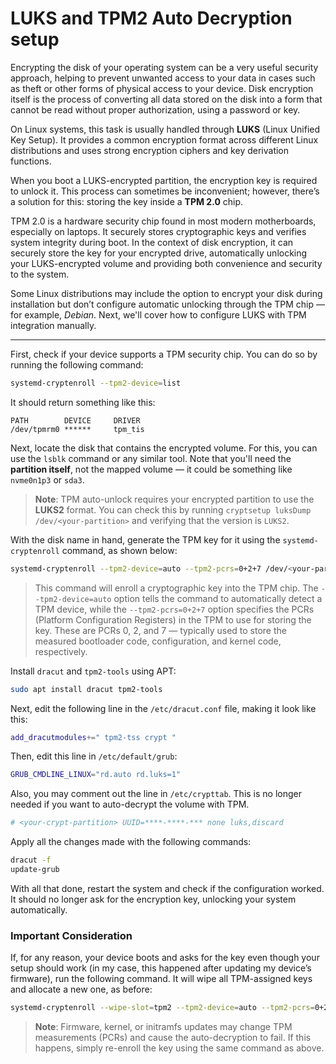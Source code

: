 # LUKS and TPM2 Auto Decryption setup

Encrypting the disk of your operating system can be a very useful security approach, helping to prevent unwanted access to your data in cases such as theft or other forms of physical access to your device. Disk encryption itself is the process of converting all data stored on the disk into a form that cannot be read without proper authorization, using a password or key.

On Linux systems, this task is usually handled through **LUKS** (Linux Unified Key Setup). It provides a common encryption format across different Linux distributions and uses strong encryption ciphers and key derivation functions.

When you boot a LUKS-encrypted partition, the encryption key is required to unlock it. This process can sometimes be inconvenient; however, there’s a solution for this: storing the key inside a **TPM 2.0** chip.

TPM 2.0 is a hardware security chip found in most modern motherboards, especially on laptops. It securely stores cryptographic keys and verifies system integrity during boot. In the context of disk encryption, it can securely store the key for your encrypted drive, automatically unlocking your LUKS-encrypted volume and providing both convenience and security to the system.

Some Linux distributions may include the option to encrypt your disk during installation but don’t configure automatic unlocking through the TPM chip — for example, _Debian_. Next, we'll cover how to configure LUKS with TPM integration manually.

---

First, check if your device supports a TPM security chip. You can do so by running the following command:

```bash
systemd-cryptenroll --tpm2-device=list
```

It should return something like this:

```
PATH        DEVICE     DRIVER
/dev/tpmrm0 ******     tpm_tis
```

Next, locate the disk that contains the encrypted volume. For this, you can use the `lsblk` command or any similar tool.
Note that you'll need the **partition itself**, not the mapped volume — it could be something like `nvme0n1p3` or `sda3`.

> **Note**: TPM auto-unlock requires your encrypted partition to use the **LUKS2** format.
> You can check this by running `cryptsetup luksDump /dev/<your-partition>` and verifying that the version is `LUKS2`.

With the disk name in hand, generate the TPM key for it using the `systemd-cryptenroll` command, as shown below:

```bash
systemd-cryptenroll --tpm2-device=auto --tpm2-pcrs=0+2+7 /dev/<your-partition>
```

> This command will enroll a cryptographic key into the TPM chip.
> The `--tpm2-device=auto` option tells the command to automatically detect a TPM device, while the `--tpm2-pcrs=0+2+7` option specifies the PCRs (Platform Configuration Registers) in the TPM to use for storing the key.
> These are PCRs 0, 2, and 7 — typically used to store the measured bootloader code, configuration, and kernel code, respectively.

Install `dracut` and `tpm2-tools` using APT:

```bash
sudo apt install dracut tpm2-tools
```

Next, edit the following line in the `/etc/dracut.conf` file, making it look like this:

```bash
add_dracutmodules+=" tpm2-tss crypt "
```

Then, edit this line in `/etc/default/grub`:

```bash
GRUB_CMDLINE_LINUX="rd.auto rd.luks=1"
```

Also, you may comment out the line in `/etc/crypttab`. This is no longer needed if you want to auto-decrypt the volume with TPM.

```bash
# <your-crypt-partition> UUID=****-****-*** none luks,discard
```

Apply all the changes made with the following commands:

```bash
dracut -f
update-grub
```

With all that done, restart the system and check if the configuration worked.
It should no longer ask for the encryption key, unlocking your system automatically.

### Important Consideration

If, for any reason, your device boots and asks for the key even though your setup should work (in my case, this happened after updating my device’s firmware), run the following command.
It will wipe all TPM-assigned keys and allocate a new one, as before:

```bash
systemd-cryptenroll --wipe-slot=tpm2 --tpm2-device=auto --tpm2-pcrs=0+2+7 /dev/nvme0n1p3
```

> **Note**: Firmware, kernel, or initramfs updates may change TPM measurements (PCRs) and cause the auto-decryption to fail.
> If this happens, simply re-enroll the key using the same command as above.
